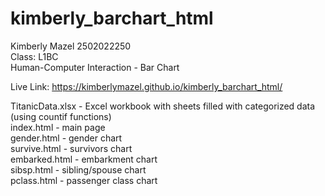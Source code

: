 # kimberly_barchart_html

Kimberly Mazel 2502022250 <br>
Class: L1BC <br>
Human-Computer Interaction - Bar Chart <br>

Live Link: https://kimberlymazel.github.io/kimberly_barchart_html/

TitanicData.xlsx - Excel workbook with sheets filled with categorized data (using countif functions)<br>
index.html - main page <br>
gender.html - gender chart <br>
survive.html - survivors chart <br>
embarked.html - embarkment chart <br>
sibsp.html - sibling/spouse chart <br>
pclass.html - passenger class chart <br>
